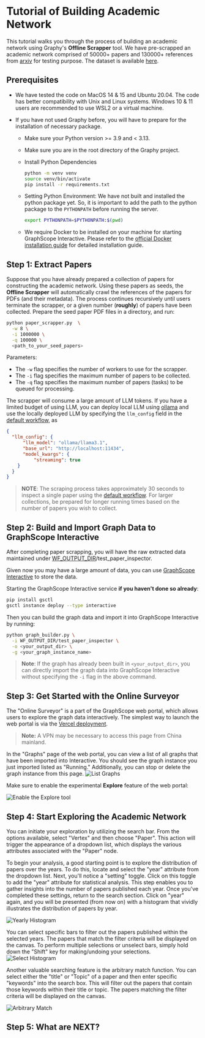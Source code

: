 # Tutorial of Building Academic Network

This tutorial walks you through the process of building an academic network using Graphy's **Offline Scrapper** tool.
We have pre-scrapped an academic network comprised of 50000+ papers and 130000+ references from [arxiv](https://arxiv.org/) for testing purpose. The dataset is available [here](https://graphscope.oss-cn-beijing.aliyuncs.com/graphy/arxiv_paper_graph.zip).

## Prerequisites

- We have tested the code on MacOS 14 & 15 and Ubuntu 20.04. The code has better compatibility with Unix and Linux systems. Windows 10 & 11 users are recommended to use WSL2 or a virtual machine.

- If you have not used Graphy before, you will have to prepare for the installation of necessary package.
  - Make sure your Python version >= 3.9 and < 3.13.
  - Make sure you are in the root directory of the Graphy project.
  - Install Python Dependencies

    ```bash
    python -m venv venv
    source venv/bin/activate
    pip install -r requirements.txt
    ```

  - Setting Python Environment: We have not built and installed the python package yet. So, it is important to add the path to the python package to the `PYTHONPATH` before running the server.

    ```bash
    export PYTHONPATH=$PYTHONPATH:$(pwd)
    ```

  - We require Docker to be installed on your machine for starting GraphScope Interactive. Please refer to the [official Docker installation guide](https://docs.docker.com/get-docker/) for detailed installation guide.





## Step 1: Extract Papers

Suppose that you have already prepared a collection of papers for constructing the academic network.
Using these papers as seeds, the **Offline Scrapper** will automatically crawl the references of the papers
for PDFs (and their metadata). The process continues recursively until users terminate the scrapper,
or a given number (**roughly**) of papers have been collected.  Prepare the seed paper PDF files in a directory, and run:

```bash
python paper_scrapper.py  \
  -w 8 \
  -i 1000000 \
  -q 100000 \
  <path_to_your_seed_papers>
```

Parameters:
- The `-w` flag specifies the number of workers to use for the scrapper.
- The `-i` flag specifies the maximum number of papers to be collected.
- The `-q` flag specifies the maximum number of papers (tasks) to be queued for processing.

The scrapper will consume a large amount of LLM tokens. If you have a limited budget of using LLM,
 you can deploy local LLM using [ollama](https://ollama.com) and use the locally deployed LLM by specifying the `llm_config` field in the [default workflow](config/workflow.json), as
  ```json
  {
    "llm_config": {
        "llm_model": "ollama/llama3.1",
        "base_url": "http://localhost:11434",
        "model_kwargs": {
            "streaming": true
      }
    }
  }
  ```

> **NOTE**: The scraping process takes approximately 30 seconds to inspect a single paper using the [default workflow](config/workflow.json). For larger collections, be prepared for longer running times based on the number of papers you wish to collect.

## Step 2: Build and Import Graph Data to GraphScope Interactive
After completing paper scrapping, you will have the raw extracted data maintained under
[WF_OUTPUT_DIR](config/__init__.py)/test_paper_inspector.

Given now you may have a large amount of data, you can use [GraphScope Interactive](https://graphscope.io/docs/latest/flex/interactive/overview) to store the data.

Starting the GraphScope Interactive service **if you haven't done so already**:

```bash
pip install gsctl
gsctl instance deploy --type interactive
```

Then you can build the graph data and import it into GraphScope Interactive by running:
```bash
python graph_builder.py \
  -i WF_OUTPUT_DIR/test_paper_inspector \
  -o <your_output_dir> \
  -g <your_graph_instance_name>
```

> **Note**: If the graph has already been built in `<your_output_dir>`, you can directly import the graph data into GraphScope Interactive without specifying the `-i` flag in the above command.

## Step 3: Get Started with the Online Surveyor

The "Online Surveyor" is a part of the GraphScope web portal, which allows users to explore the graph data interactively. The simplest way to launch the web portal is via the [Vercel deployment](https://gsp.vercel.app/).
> **Note:** A VPN may be necessary to access this page from China mainland.

In the "Graphs" page of the web portal, you can view a list of all graphs that have been imported into Interactive. You should see the graph instance you just imported listed as "Running." Additionally, you can stop or delete the graph instance from this page.
![List Graphs](../figs/list_graphs.png "List Graphs")

Make sure to enable the experimental **Explore** feature of the web portal:

![Enable the Explore tool](../figs/enable_explore.png "Enable the Explore tool")


## Step 4: Start Exploring the Academic Network

You can initiate your exploration by utilizing the search bar. From the options available, select "Vertex" and then choose "Paper". This action will trigger the appearance of a dropdown list, which displays the various attributes associated with the "Paper" node.

To begin your analysis, a good starting point is to explore the distribution of papers over the years. To do this, locate and select the "year" attribute from the dropdown list. Next, you'll notice a "setting" toggle. Click on this toggle to add the "year" attribute for statistical analysis. This step enables you to gather insights into the number of papers published each year. Once you've completed these settings, return to the search section. Click on "year" again, and you will be presented (from now on) with a histogram that vividly illustrates the distribution of papers by year.

![Yearly Histogram](../figs/tutorials/show_attr_histogram.gif "Yearly Histogram")


You can select specific bars to filter out the papers published within the selected years. The papers that match the filter criteria will be displayed on the canvas. To perform multiple selections or unselect bars, simply hold down the "Shift" key for making/undoing your selections.
![Select Histogram](../figs/tutorials/select_histogram.gif "Select Histogram")

Another valuable searching feature is the arbitrary match function. You can select either the "title" or "Topic" of a paper and then enter specific "keywords" into the search box. This will filter out the papers that contain those keywords within their title or topic. The papers matching the filter criteria will be displayed on the canvas.

![Arbitrary Match](../figs/tutorials/arbitrary_match.gif "Arbitrary Match")

## Step 5: What are NEXT?
